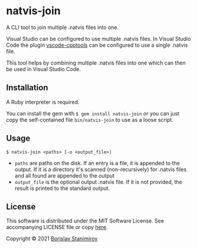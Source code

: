 # natvis-join

A CLI tool to join multiple .natvis files into one.

Visual Studio can be configured to use multiple .natvis files. In Visual Studio Code the plugin [vscode-cpptools](https://github.com/microsoft/vscode-cpptools) can be configured to use a single .natvis file.

This tool helps by combining multiple .natvis files into one which can then be used in Visual Studio Code.

## Installation

A Ruby interpreter is required.

You can install the gem with `$ gem install natvis-join` or you can just copy the self-contained file `bin/natvis-join` to use as a loose script.

## Usage

`$ natvis-join <paths> [-o <output_file>]`

* `paths` are paths on the disk. If an entry is a file, it is appended to the output. If it is a directory it's scanned (non-recursively) for .natvis files and all found are appended to the output
* `output_file` is the optional output .natvis file. If it is not provided, the result is printed to the standard output.

## License

This software is distributed under the MIT Software License. See accompanying LICENSE file or copy [here](https://opensource.org/licenses/MIT).

Copyright &copy; 2021 [Borislav Stanimirov](http://github.com/iboB)


